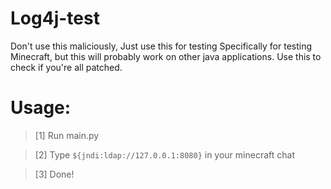 # Log4j-test
Don't use this maliciously, Just use this for testing Specifically for testing Minecraft, but this will probably work on other java applications. Use this to check if you're all patched.

# Usage:
> [1] Run main.py 

> [2] Type `${jndi:ldap://127.0.0.1:8080}` in your minecraft chat

> [3] Done!
